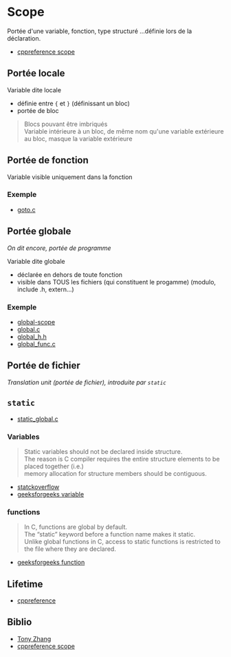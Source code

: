 # Scope

Portée d'une variable, fonction, type structuré ...définie lors de la déclaration.

- [cppreference scope](https://en.cppreference.com/w/c/language/scope)

## Portée locale

Variable dite locale

- définie entre `{` et `}` (définissant un bloc)
- portée de bloc

> Blocs pouvant être imbriqués \
> Variable intérieure à un bloc, de même nom qu'une variable extérieure au bloc, masque la variable extérieure

## Portée de fonction

Variable visible uniquement dans la fonction

### Exemple

- [goto.c](https://github.com/doali/coding/blob/master/c/coding/var/goto.c)

## Portée globale

_On dit encore, portée de programme_

Variable dite globale

- déclarée en dehors de toute fonction
- visible dans TOUS les fichiers (qui constituent le progamme) (modulo, include .h, extern...)

### Exemple

- [global-scope](https://github.com/doali/coding/blob/master/c/coding/var/global-scope.c)
- [global.c](https://github.com/doali/coding/blob/master/c/coding/var/scope/global.c)
- [global_h.h](https://github.com/doali/coding/blob/master/c/coding/var/scope/global_h.h)
- [global_func.c](https://github.com/doali/coding/blob/master/c/coding/var/scope/global_func.c)


## Portée de fichier

_Translation unit (portée de fichier), introduite par `static`_

## `static`

- [static_global.c](https://github.com/doali/coding/blob/master/c/coding/var/scope/static_global.c)

### Variables

> Static variables should not be declared inside structure. \
> The reason is C compiler requires the entire structure elements to be placed together (i.e.) \
> memory allocation for structure members should be contiguous.

- [statckoverflow](https://stackoverflow.com/questions/572547/what-does-static-mean-in-c)
- [geeksforgeeks variable](https://www.geeksforgeeks.org/static-variables-in-c)

### functions 

> In C, functions are global by default. \
> The “static” keyword before a function name makes it static. \
> Unlike global functions in C, access to static functions is restricted to the file where they are declared.

- [geeksforgeeks function](https://www.geeksforgeeks.org/what-are-static-functions-in-c/)

## Lifetime

- [cppreference](https://en.cppreference.com/w/c/language/lifetime)

## Biblio

- [Tony Zhang](https://www.amazon.fr/Langage-C-Tony-Zhang/dp/2744015180)
- [cppreference scope](https://en.cppreference.com/w/c/language/scope)
